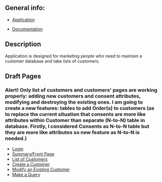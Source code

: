 ﻿
## General info:



* [Application](http://rile.users.cs.helsinki.fi/tsoha/)

* [Documentation](https://github.com/rikumleppanen/Customer-Database/tree/master/doc/Documentation.pdf)



## Description



Application is designed for marketing people who need to maintain a customer database and take lists of customers.


## Draft Pages

### Alert! Only list of customers and customers' pages are working properly: adding new customers and consent attributes, modifying and destroying the existing ones. I am going to create a new features: tables to add Order(s) to customers (as to replace the current situation that consents are more like attributes within Customer than separate (N-to-N) table in database. Firstly, I considered Consents as N-to-N table but they are more like attributes so new feature as N-to-N is needed.)

* [Login](http://rile.users.cs.helsinki.fi/tsoha)
* [Summary/Front Page](http://rile.users.cs.helsinki.fi/tsoha/drafts/qsum)
* [List of Customers](http://rile.users.cs.helsinki.fi/tsoha/drafts/customer)
* [Create a Customer](http://rile.users.cs.helsinki.fi/tsoha/drafts/customer/new)
* [Modify an Existing Customer](http://rile.users.cs.helsinki.fi/tsoha/drafts/customer/4)
* [Make a Query](http://rile.users.cs.helsinki.fi/tsoha/drafts/query)
